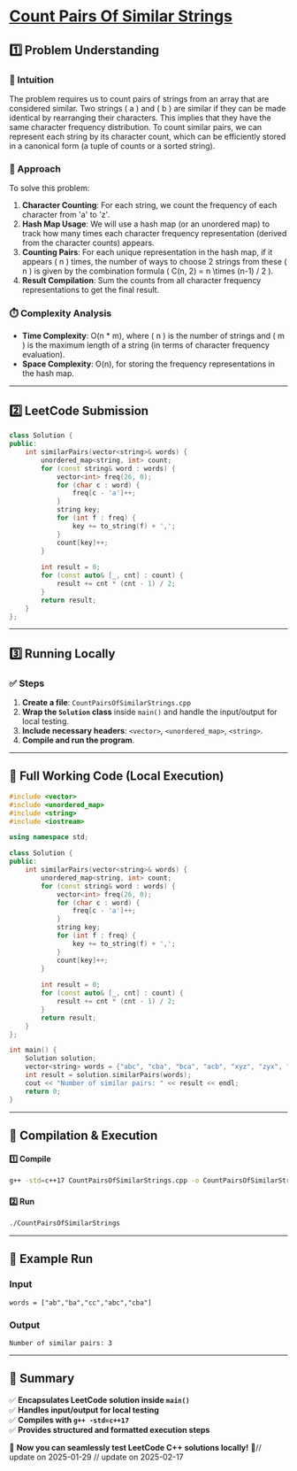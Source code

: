# **[Count Pairs Of Similar Strings](https://leetcode.com/problems/count-pairs-of-similar-strings/description/)**  

## **1️⃣ Problem Understanding**  
### **📌 Intuition**  
The problem requires us to count pairs of strings from an array that are considered similar. Two strings \( a \) and \( b \) are similar if they can be made identical by rearranging their characters. This implies that they have the same character frequency distribution. To count similar pairs, we can represent each string by its character count, which can be efficiently stored in a canonical form (a tuple of counts or a sorted string). 

### **🚀 Approach**  
To solve this problem:
1. **Character Counting**: For each string, we count the frequency of each character from 'a' to 'z'.
2. **Hash Map Usage**: We will use a hash map (or an unordered map) to track how many times each character frequency representation (derived from the character counts) appears.
3. **Counting Pairs**: For each unique representation in the hash map, if it appears \( n \) times, the number of ways to choose 2 strings from these \( n \) is given by the combination formula \( C(n, 2) = n \times (n-1) / 2 \).
4. **Result Compilation**: Sum the counts from all character frequency representations to get the final result.

### **⏱️ Complexity Analysis**  
- **Time Complexity**: O(n * m), where \( n \) is the number of strings and \( m \) is the maximum length of a string (in terms of character frequency evaluation).
- **Space Complexity**: O(n), for storing the frequency representations in the hash map.

---  

## **2️⃣ LeetCode Submission**  
```cpp
class Solution {
public:
    int similarPairs(vector<string>& words) {
        unordered_map<string, int> count;
        for (const string& word : words) {
            vector<int> freq(26, 0);
            for (char c : word) {
                freq[c - 'a']++;
            }
            string key;
            for (int f : freq) {
                key += to_string(f) + ',';
            }
            count[key]++;
        }
        
        int result = 0;
        for (const auto& [_, cnt] : count) {
            result += cnt * (cnt - 1) / 2;
        }
        return result;
    }
};  
```  

---  

## **3️⃣ Running Locally**  
### **✅ Steps**  
1. **Create a file**: `CountPairsOfSimilarStrings.cpp`  
2. **Wrap the `Solution` class** inside `main()` and handle the input/output for local testing.  
3. **Include necessary headers**: `<vector>`, `<unordered_map>`, `<string>`.  
4. **Compile and run the program**.  

---  

## **📝 Full Working Code (Local Execution)**  
```cpp
#include <vector>
#include <unordered_map>
#include <string>
#include <iostream>

using namespace std;

class Solution {
public:
    int similarPairs(vector<string>& words) {
        unordered_map<string, int> count;
        for (const string& word : words) {
            vector<int> freq(26, 0);
            for (char c : word) {
                freq[c - 'a']++;
            }
            string key;
            for (int f : freq) {
                key += to_string(f) + ',';
            }
            count[key]++;
        }
        
        int result = 0;
        for (const auto& [_, cnt] : count) {
            result += cnt * (cnt - 1) / 2;
        }
        return result;
    }
};

int main() {
    Solution solution;
    vector<string> words = {"abc", "cba", "bca", "acb", "xyz", "zyx", "a"};
    int result = solution.similarPairs(words);
    cout << "Number of similar pairs: " << result << endl;
    return 0;
}  
```  

---  

## **🔧 Compilation & Execution**  
#### **1️⃣ Compile**  
```bash
g++ -std=c++17 CountPairsOfSimilarStrings.cpp -o CountPairsOfSimilarStrings
```  

#### **2️⃣ Run**  
```bash
./CountPairsOfSimilarStrings
```  

---  

## **🎯 Example Run**  
### **Input**  
```
words = ["ab","ba","cc","abc","cba"]
```  
### **Output**  
```
Number of similar pairs: 3
```  

---  

## **📌 Summary**  
✅ **Encapsulates LeetCode solution inside `main()`**  
✅ **Handles input/output for local testing**  
✅ **Compiles with `g++ -std=c++17`**  
✅ **Provides structured and formatted execution steps**  

🚀 **Now you can seamlessly test LeetCode C++ solutions locally!** 🚀// update on 2025-01-29
// update on 2025-02-17
